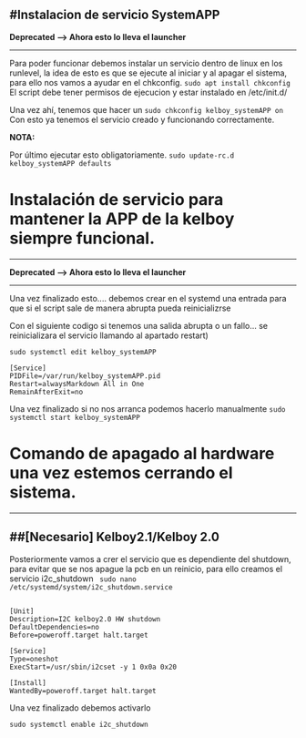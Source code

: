 #Instalacion de servicio SystemAPP 
---
**Deprecated --> Ahora esto lo lleva el launcher**
  
---

Para poder funcionar debemos instalar un servicio dentro de linux en los runlevel, la idea de esto es que se ejecute
al iniciar y al apagar el sistema, para ello nos vamos a ayudar en el chkconfig.
`
sudo apt install chkconfig
`
El script debe tener permisos de ejecucion y estar instalado en /etc/init.d/

Una vez ahí, tenemos que hacer un 
`
sudo chkconfig kelboy_systemAPP on
`
Con esto ya tenemos el servicio creado y funcionando correctamente.

**NOTA:** 

Por último ejecutar esto obligatoriamente.
`
sudo update-rc.d kelboy_systemAPP defaults
`


# Instalación de servicio para mantener la APP de la kelboy siempre funcional. 
---
**Deprecated --> Ahora esto lo lleva el launcher**

---

Una vez finalizado esto.... debemos crear en el systemd una entrada para que si el script sale de manera abrupta pueda reinicializrse

Con el siguiente codigo si tenemos una salida abrupta o un fallo... se reinicializara el servicio llamando al apartado restart)
```{c}
sudo systemctl edit kelboy_systemAPP

[Service]
PIDFile=/var/run/kelboy_systemAPP.pid
Restart=alwaysMarkdown All in One
RemainAfterExit=no
```
Una vez finalizado si no nos arranca podemos hacerlo manualmente
`
sudo systemctl start kelboy_systemAPP
`

# Comando de apagado al hardware una vez estemos cerrando el sistema.
--- 
##[Necesario] Kelboy2.1/Kelboy 2.0
---

Posteriormente vamos a crer el servicio que es dependiente del shutdown, para evitar que se nos apague la pcb en un reinicio, para ello creamos el servicio i2c_shutdown
` 
sudo nano /etc/systemd/system/i2c_shutdown.service
`

```{c}

[Unit]
Description=I2C kelboy2.0 HW shutdown
DefaultDependencies=no
Before=poweroff.target halt.target

[Service]
Type=oneshot
ExecStart=/usr/sbin/i2cset -y 1 0x0a 0x20

[Install]
WantedBy=poweroff.target halt.target
```


Una vez finalizado debemos activarlo

`
sudo systemctl enable i2c_shutdown
`